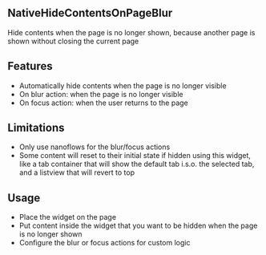## NativeHideContentsOnPageBlur
Hide contents when the page is no longer shown, because another page is shown without closing the current page

## Features
- Automatically hide contents when the page is no longer visible
- On blur action: when the page is no longer visible
- On focus action: when the user returns to the page

## Limitations
- Only use nanoflows for the blur/focus actions
- Some content will reset to their initial state if hidden using this widget, like a tab container that will show the default tab i.s.o. the selected tab, and a listview that will revert to top

## Usage
- Place the widget on the page
- Put content inside the widget that you want to be hidden when the page is no longer shown
- Configure the blur or focus actions for custom logic
